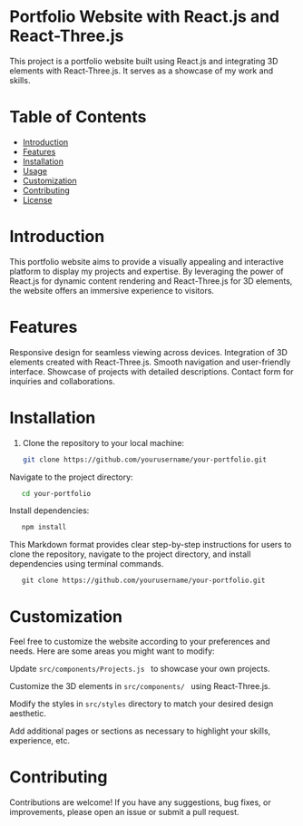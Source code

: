# Portfolio Website with React.js and React-Three.js

This project is a portfolio website built using React.js and integrating 3D elements with React-Three.js. It serves as a showcase of my work and skills.

# Table of Contents

- [Introduction](#introduction)
- [Features](#features)
- [Installation](#installation)
- [Usage](#usage)
- [Customization](#customization)
- [Contributing](#contributing)
- [License](#license)


# Introduction
This portfolio website aims to provide a visually appealing and interactive platform to display my projects and expertise. By leveraging the power of React.js for dynamic content rendering and React-Three.js for 3D elements, the website offers an immersive experience to visitors.

# Features
Responsive design for seamless viewing across devices.
Integration of 3D elements created with React-Three.js.
Smooth navigation and user-friendly interface.
Showcase of projects with detailed descriptions.
Contact form for inquiries and collaborations.


# Installation

1. Clone the repository to your local machine:

   ```bash
   git clone https://github.com/yourusername/your-portfolio.git
Navigate to the project directory:

```bash
   cd your-portfolio
```
Install dependencies:

```bash
   npm install
```

This Markdown format provides clear step-by-step instructions for users to clone the repository, navigate to the project directory, and install dependencies using terminal commands.
```
   git clone https://github.com/yourusername/your-portfolio.git
```
# Customization
Feel free to customize the website according to your preferences and needs. Here are some areas you might want to modify:

Update ``` src/components/Projects.js  ``` to showcase your own projects.

Customize the 3D elements in ```src/components/ ``` using React-Three.js.

Modify the styles in ``` src/styles ``` directory to match your desired design aesthetic.

Add additional pages or sections as necessary to highlight your skills, experience, etc.

# Contributing
Contributions are welcome! If you have any suggestions, bug fixes, or improvements, please open an issue or submit a pull request.



